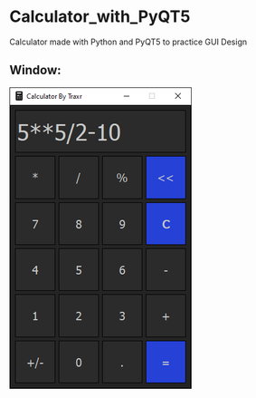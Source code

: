 # Calculator_with_PyQT5
 
Calculator made with Python and PyQT5 to practice GUI Design

## Window:
![](Images/Window-Preview.png)
